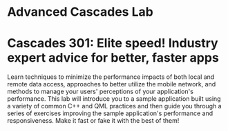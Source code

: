Advanced Cascades Lab
=====================

Cascades 301: Elite speed! Industry expert advice for better, faster apps 
===================================================

Learn techniques to minimize the performance impacts of both local and remote data access, approaches to better utilize the mobile network, and methods to manage your users' perceptions of your application's performance. This lab will introduce you to a sample application built using a variety of common C++ and QML practices and then guide you through a series of exercises improving the sample application's performance and responsiveness.  Make it fast or fake it with the best of them!
